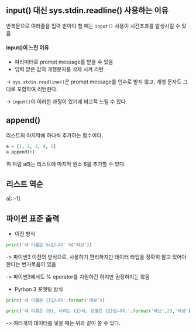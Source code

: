 ## input() 대신 sys.stdin.readline() 사용하는 이유
반복문으로 여러줄을 입력 받아야 할 때는 ```input()``` 사용이 시간초과를 발생시킬 수 있음
#### input()이 느린 이유
+ 파라미터로 prompt message를 받을 수 있음
+ 입력 받은 값의 개행문자를 삭제 시켜 리턴

-> ```sys.stdin.readline()```은 prompt message를 인수로 받지 않고, 개행 문자도 그대로 포함하여 리턴한다.

-> ```input()```이 이러한 과정이 있기에 비교적 느릴 수 있다.

## append()
리스트의 마지막에 하나씩 추가하는 함수이다.
```python
a = [1, 2, 3, 4, 5]
a.append(6)
```
위 처럼 a라는 리스트에 마지막 원소 6을 추가할 수 있다.

## 리스트 역순
a[::-1]

## 파이썬 표준 출력
+ 이전 방식
```python 
print('내 이름은 %s입니다' %('레브'))
```
-> 파이썬3 이전의 방식으로, 사용하기 편리하지만 데이터 타입을 정확히 알고 있어야 한다는 번거로움이 있음

-> 파이썬3에서도 % operator를 지원하긴 하지만 권장하지는 않음


+ Python 3 포맷팅 방식
```python
print('내 이름은 {}입니다'.format('레브'))    
```


```python
print('내 이름은 {0}, 나이는 {1}세, 성별은 {2}입니다.'.format('레브',23,'여성'))
```
-> 여러개의 데이터를 넣을 때는 위와 같이 쓸 수 있다.
